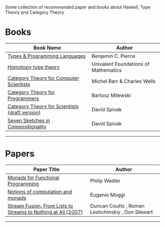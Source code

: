Some collection of recommonded paper and books about Haskell, Type Theory and Category Theory


# Books

Book Name | Author
--------- | -------------
[Types & Programming Languages](books/Types_and_Programming_Languages_Book_by_Benjamin_C_Pierce.pdf)|Benjamin C. Pierce
[Homotopy type theory](books/Homotopy_Type_Theory.pdf)|Univalent Foundations of Mathematics
[Category Theory for Computer Scientists](books/Category_for_Computer_Science_Book.pdf)|Michel Barr & Charles Wells
[Category Theory for Programmers](books/Category_Theory_for_Programmers_by_Bartosz_Milewski.pdf)|Bartosz Milewski
[Category Theory for Scientists (draft version)](https://ocw.mit.edu/courses/mathematics/18-s996-category-theory-for-scientists-spring-2013/textbook/MIT18_S996S13_textbook.pdf)|David Spivak
[Seven Sketches in Compositionality](http://math.mit.edu/~dspivak/teaching/sp18/7Sketches.pdf)|David Spivak
----

# Papers

Paper Title| Author
-----------| -------------
[Monads for Functional Programming ](papers/Monads_for_functional_programming_by_Walder.pdf)|Philip Wadler
[Notions of computation and monads](papers/Notion_of_Computation_and_Monads_by_Moggi.pdf)| Eugenio Moggi
[Stream Fusion. From Lists to Streams to Nothing at All (2007)](http://fun.cs.tufts.edu/stream-fusion.pdf)| Duncan Coutts , Roman Leshchinskiy , Don Stewart
----
